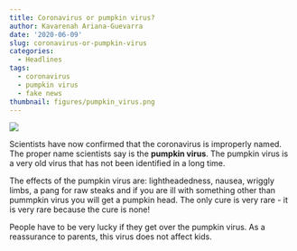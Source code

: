 ```yaml
---
title: Coronavirus or pumpkin virus?
author: Kavarenah Ariana-Guevarra
date: '2020-06-09'
slug: coronavirus-or-pumpkin-virus
categories:
  - Headlines
tags:
  - coronavirus
  - pumpkin virus
  - fake news
thumbnail: figures/pumpkin_virus.png
---
```


![](https://raw.githubusercontent.com/europa-ee/news/master/static/figures/pumpkin_virus.png)


Scientists have now confirmed that the coronavirus is improperly named. The proper name scientists say is the **pumpkin virus**. The pumpkin virus is a very old virus that has not been identified in a long time.

The effects of the pumpkin virus are: lightheadedness, nausea, wriggly limbs, a pang for raw steaks and if you are ill with something other than pummpkin virus you will get a pumpkin head. The only cure is very rare - it is very rare because the cure is none!

People have to be very lucky if they get over the pumpkin virus. As a reassurance to parents, this virus does not affect kids.
